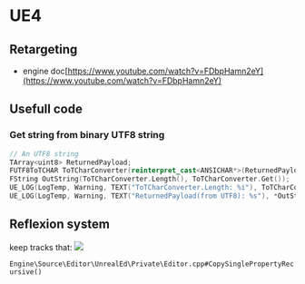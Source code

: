 # UE4

## Retargeting

* engine doc[https://www.youtube.com/watch?v=FDbpHamn2eY](https://www.youtube.com/watch?v=FDbpHamn2eY)

## Usefull code

### Get string from binary UTF8 string

```cpp
// An UTF8 string
TArray<uint8> ReturnedPayload;
FUTF8ToTCHAR ToTCharConverter(reinterpret_cast<ANSICHAR*>(ReturnedPayload.GetData()), ReturnedPayload.Num());  
FString OutString(ToTCharConverter.Length(), ToTCharConverter.Get());  
UE_LOG(LogTemp, Warning, TEXT("ToTCharConverter.Length: %i"), ToTCharConverter.Length());  
UE_LOG(LogTemp, Warning, TEXT("ReturnedPayload(from UTF8): %s"), *OutString);  
```

## Reflexion system

keep tracks that:
![](https://media.discordapp.net/attachments/826037456881057795/836931897908133918/unknown.png?width=960&height=464)

`Engine\Source\Editor\UnrealEd\Private\Editor.cpp#CopySinglePropertyRecursive()`

<!--stackedit_data:
eyJoaXN0b3J5IjpbLTE4MzYzMjQyNzcsLTkwMTQyMjczNSwxNz
E2MTkwNl19
-->